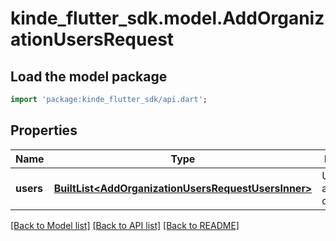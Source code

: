 # kinde_flutter_sdk.model.AddOrganizationUsersRequest

## Load the model package
```dart
import 'package:kinde_flutter_sdk/api.dart';
```

## Properties
Name | Type | Description | Notes
------------ | ------------- | ------------- | -------------
**users** | [**BuiltList&lt;AddOrganizationUsersRequestUsersInner&gt;**](AddOrganizationUsersRequestUsersInner.md) | Users to be added to the organization. | [optional] 

[[Back to Model list]](../README.md#documentation-for-models) [[Back to API list]](../README.md#documentation-for-api-endpoints) [[Back to README]](../README.md)



